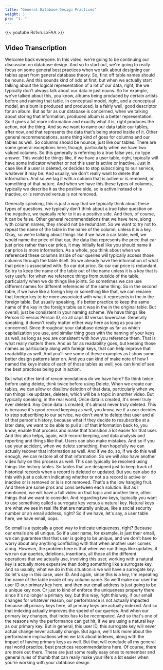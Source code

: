 ```yaml
---
title: "General Database Design Practices"
weight: 5
pre: "1. "
---
```


{{< youtube Rs1vruLxFAA >}}

## Video Transcription

Welcome back everyone. In this video, we're going to be continuing our discussion on database design. And so to start out, we're going to really focus on some general best practices when we talk about designing our tables apart from general database theory. So, first off table names should be nouns. And this sounds kind of odd at first, but when we actually start talking about the logical representation of a lot of our data, right, the we typically don't always talk about our data in just nouns. So for example, we've talked about this, you know, albums being produced by certain artists before and naming that table. In conceptual model, right, and a conceptual model, an album is produced and produced, is a fairly well, good descriptor for an album. But as far as our database is concerned, when we talking about storing that information, produced album is a better representation. So it gives a lot more information and exactly what it is, right produces the action, not the thing. And so we want to name our data table our tables, after now, and that represents the data that's being stored inside of it. Other general recommendations, same thing kind of goes for columns and our tables as well. So columns should be nounce, just like our tables. There are some general exceptions here, though, particularly when we have two valued columns. So this generally is referring to a true false yes, no type answer. This would be things like, if we have a user table, right, typically will have some indicator whether or not this user is active or inactive. Just in case like if a user is deleted, or decides to stop subscribing to our service, whatever it may be. And usually, we don't really want to delete that information. And so we tag it with a column that is active or is removed, or something of that nature. And when we have this these types of columns, typically we describe it as the positive side, so is active instead of is inactive, or is removed versus is not removed. 

Generally speaking, this is just a way that we typically think about these types of questions, we typically don't think about a true false question on the negative, we typically refer to it as a positive side. And then, of course, it can be false. Other general recommendations that we have here, along with column names, they should not be redundant. So we want to try not to repeat the name of the table in the name of the column, unless it is a key. Okay, so we're talking about things like if we have a car table, well, we would name the price of that car, the data that represents the price that car just price rather than car price, it may initially feel like you should name it car price is more information. As a whole, you think about when we referenced these columns inside of our queries will typically access those columns through the table itself. So we already have the information of what that price is associated with. So car dot price. So car car price is redundant. So try to keep the name of the table out of the name unless it is a key that is very useful for when we reference things from outside of the table, particularly when we do things like joints. So sometimes we can use different names for different references of the same thing. So in the second table, if we have like a foreign key or something like that, we can rename that foreign key to be more associated with what it represents in the in the foreign table. But usually speaking, it's better practice to keep the same name of the key in the foreign table as it was in the in the original table. But overall, just be consistent in your naming scheme. We have things like Person ID versus Person ID, so all caps ID versus lowercase. Generally speaking, it doesn't really matter either way here as long as you are concerned. Since throughout your database design as far as which capitalization you use, and similar thing goes with the naming of your keys as well, as long as you are consistent with how you reference them. That is what really matters there. And as far as readability goes, but keeping those names as particularly along with foreign keys, that can help improve that readability as well. And you'll see some of these examples as I show some better design patterns later on. And you can kind of make note of how I named the keys inside of each of those tables as well, you can kind of see the best practices being put in action. 

But what other kind of recommendations do we have here? So think twice before using delete, think twice before using Delete. When we create our tables, we can allow or disallow deletion of that data, particularly when we run things like updates, deletes, which will be a topic in another video. But typically speaking, in the real world, Once data is created, it's never truly ever deleted. Any Once data is created, it's almost never truly deleted. This is because it's good record keeping as well, you know, we if a user decides to stop subscribing to our service, we don't want to delete that user and all of that person's history, because what if they decide to resubscribe at a later date, we want to be able to pull all of that information back to, you know, enable that process and make that transition a lot easier for that user. And this also helps, again, with record keeping, and data analysis and reporting and things like that. Users can also make mistakes. And so if you use your accident, when we delete something, then hopefully we can actually recover that information as well. And if we do, so, if we do this well enough, we can restore all of that information. So we will also have another video fully on this process as well. This can typically be resolved using things like history tables. So tables that are designed just to keep track of historical records when a record is deleted or updated. But you can also do this with just a column indicating whether or not a a record is active or inactive or is removed or is is not removed. That's a the low hanging fruit. And there are some pros and cons between each solution. But as I mentioned, we will have a full video on that topic and another time, other things that we want to consider. And regarding two keys, typically you want to use something called a surrogate key versus a natural key. Natural keys are what we see in real life that are naturally unique, like a social security number or an email address, right? So if we have, let's say, a user table here, we have email, oops. 

So email is a typically a good way to indicate uniqueness, right? Because our emails are all unique. So if a user name, for example, is just their email, we can guarantee that that user is going to be unique, and we don't have to worry about any anything conflicting with that when another user comes along. However, the problem here is that when we run things like updates, if we run our queries, deletions, insertions, all those all the different operations that we actually use, involving this user, working with a natural key is actually more expensive than doing something like a surrogate key. And so usually, what we do in this situation is we will have a surrogate key. So let's say in this case, user ID. And again, since this is a key, I'm repeating the name of the table inside of my column name. So we'll make our user the user ID our primary key here, and then our email address is just going to be a unique key now. Or just to kind of enforce the uniqueness property there since it's no longer a primary key, but this way, right this way, if our email changes for whatever reason, our performance is not actually impacted because all primary keys here, all primary keys are actually indexed. And so that indexing actually improves the speed of our queries. And when our primary key changes, that index has to be recomputed. And so that's one of the reasons why the performance can get hit, if we are using a natural key as our primary key. But in general, this user ID, this surrogate key will never actual change never actually change. But again, we'll talk more about the performance implications when we talk about indexes, along with the impact of having primary keys as well. But that will conclude all my general real world practice, best practices recommendations here. Of course, there are more out there. These are just some really easy ones to remember and general rules of thumb that can really make your life's a lot easier when you're working with your database design.
